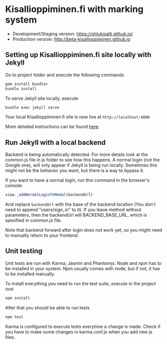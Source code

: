 # Kisallioppiminen.fi with marking system

* Development/Staging version: https://ohtukisalli.github.io/
* Production version: http://beta-kisallioppiminen.github.io

## Setting up Kisallioppiminen.fi site locally with Jekyll

Go to project folder and execute the following commands
```bash
gem install bundler
bundle install
```
To serve Jekyll site locally, execute
```bash
bundle exec jekyll serve
```
Your local Kisallioppiminen.fi site is now live at `http://localhost:4000`

More detailed instructions can be found [here](https://help.github.com/articles/setting-up-your-github-pages-site-locally-with-jekyll/).


## Run Jekyll with a local backend

Backend is being automatically detected. For more details look at the common.js file in js folder to see how this happens. A normal login (not the Google one), will only appear if Jekyll is being run locally. Sometimes this might not be the behavior you want, but there is a way to bypass it.

If you want to have a normal login, run this command in the browser's console:
```javascript
view._addNormalLoginToModal(backendUrl)
```
And replace `backendUrl` with the base of the backend location (You don't need to append "users/sign_in" to it). If you leave method without parameters, then the backendUrl will BACKEND_BASE_URL, which is spesified in common.js file.

Note that backend forward after login does not work yet, so you might need to manually return to your frontend.


## Unit testing

Unit tests are run with Karma, Jasmin and Phantomjs. Node and npm has to be installed in your system. Npm usually comes with node, but if not, it has to be installed manually.

To install everything you need to run the test suite, execute in the project root
```bash
npm install
```
After that you should be able to run tests
```bash
npm test
```
Karma is configured to execute tests everytime a change is made. Check if you have to make some changes in karma.conf.js when you add new js files.
